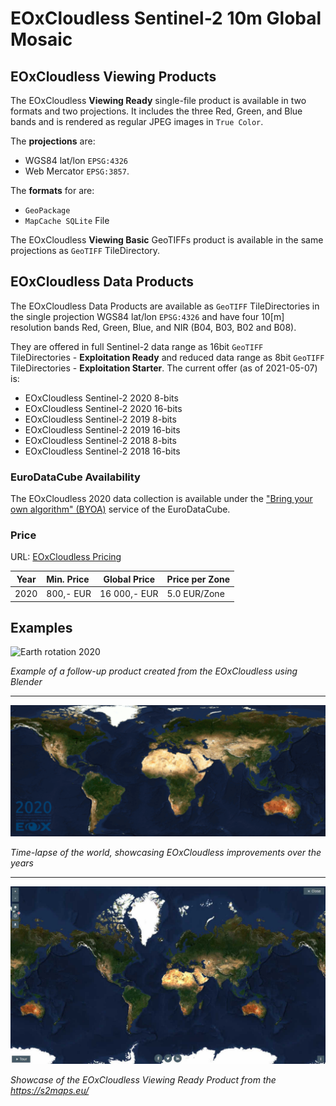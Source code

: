 # EOxCloudless Sentinel-2 10m Global Mosaic

## EOxCloudless Viewing Products

The EOxCloudless **Viewing Ready** single-file product is available in two formats and
two projections. It includes the three Red, Green, and Blue bands and is rendered as
regular JPEG images in `True Color`.

The **projections** are:
* WGS84 lat/lon `EPSG:4326`
* Web Mercator `EPSG:3857`.

The **formats** for are:
* `GeoPackage`
* `MapCache SQLite` File

The EOxCloudless **Viewing Basic** GeoTIFFs product is available in the same
projections as `GeoTIFF` TileDirectory.

## EOxCloudless Data Products

The EOxCloudless Data Products are available as `GeoTIFF` TileDirectories in
the single projection WGS84 lat/lon `EPSG:4326` and have four 10[m] resolution bands Red, Green,
Blue, and NIR (B04, B03, B02 and B08).

They are offered in full Sentinel-2 data range as 16bit `GeoTIFF` TileDirectories - **Exploitation Ready** and
reduced data range as 8bit `GeoTIFF` TileDirectories - **Exploitation Starter**. The current offer
(as of 2021-05-07) is:
* EOxCloudless Sentinel-2 2020 8-bits
* EOxCloudless Sentinel-2 2020 16-bits
* EOxCloudless Sentinel-2 2019 8-bits
* EOxCloudless Sentinel-2 2019 16-bits
* EOxCloudless Sentinel-2 2018 8-bits
* EOxCloudless Sentinel-2 2018 16-bits

### EuroDataCube Availability
The EOxCloudless 2020 data collection is available under the ["Bring your own
algorithm" (BYOA)](https://eurodatacube.com/marketplace/data-products/on-demand) 
service of the EuroDataCube.

### Price
URL: [EOxCloudless Pricing](https://eurodatacube.com/checkout?item=eoxcloudless)

| Year | Min. Price | Global Price | Price per Zone |
| -----|:-----------|--------------|----------------|
| 2020 | 800,- EUR | 16 000,- EUR | 5.0 EUR/Zone |

## Examples

![Earth rotation 2020](S2cloudless-2020_animation_smaller.gif)<br/>

*Example of a follow-up product created from the EOxCloudless using Blender*

----------------------------------

![Mosaic changes from 2016 to 2020](S2cloudless-over-the-years-animation-smaller.gif)<br/>

*Time-lapse of the world, showcasing EOxCloudless improvements over the years*

----------------------------------

![EOxCloudless Viewing Ready 2020](S2cloudless-2020_website_smaller.jpg)<br/>

*Showcase of the EOxCloudless Viewing Ready Product from the https://s2maps.eu/*


